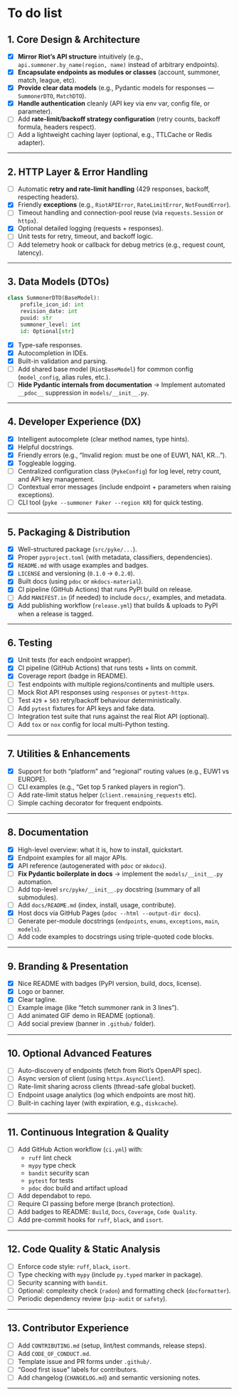 # To do list

## 1. Core Design & Architecture

* [x] **Mirror Riot’s API structure** intuitively (e.g., `api.summoner.by_name(region, name)` instead of arbitrary endpoints).
* [x] **Encapsulate endpoints as modules or classes** (account, summoner, match, league, etc).
* [x] **Provide clear data models** (e.g., Pydantic models for responses — `SummonerDTO`, `MatchDTO`).
* [x] **Handle authentication** cleanly (API key via env var, config file, or parameter).
* [ ] Add **rate-limit/backoff strategy configuration** (retry counts, backoff formula, headers respect).
* [ ] Add a lightweight caching layer (optional, e.g., TTLCache or Redis adapter).

---

## 2. HTTP Layer & Error Handling

* [ ] Automatic **retry and rate-limit handling** (429 responses, backoff, respecting headers).
* [x] Friendly **exceptions** (e.g., `RiotAPIError`, `RateLimitError`, `NotFoundError`).
* [ ] Timeout handling and connection-pool reuse (via `requests.Session` or `httpx`).
* [x] Optional detailed logging (requests + responses).
* [ ] Unit tests for retry, timeout, and backoff logic.
* [ ] Add telemetry hook or callback for debug metrics (e.g., request count, latency).

---

## 3. Data Models (DTOs)

```python
class SummonerDTO(BaseModel):
    profile_icon_id: int
    revision_date: int
    puuid: str
    summoner_level: int
    id: Optional[str]
```

* [x] Type-safe responses.
* [x] Autocompletion in IDEs.
* [x] Built-in validation and parsing.
* [ ] Add shared base model (`RiotBaseModel`) for common config (`model_config`, alias rules, etc.).
* [ ] **Hide Pydantic internals from documentation**
  → Implement automated `__pdoc__` suppression in `models/__init__.py`.

---

## 4. Developer Experience (DX)

* [x] Intelligent autocomplete (clear method names, type hints).
* [x] Helpful docstrings.
* [x] Friendly errors (e.g., “Invalid region: must be one of EUW1, NA1, KR…”).
* [x] Toggleable logging.
* [ ] Centralized configuration class (`PykeConfig`) for log level, retry count, and API key management.
* [ ] Contextual error messages (include endpoint + parameters when raising exceptions).
* [ ] CLI tool (`pyke --summoner Faker --region KR`) for quick testing.

---

## 5. Packaging & Distribution

* [x] Well-structured package (`src/pyke/...`).
* [x] Proper `pyproject.toml` (with metadata, classifiers, dependencies).
* [x] `README.md` with usage examples and badges.
* [x] `LICENSE` and versioning (`0.1.0` → `0.2.0`).
* [x] Built docs (using `pdoc` or `mkdocs-material`).
* [x] CI pipeline (GitHub Actions) that runs PyPI build on release.
* [ ] Add `MANIFEST.in` (if needed) to include `docs/`, examples, and metadata.
* [x] Add publishing workflow (`release.yml`) that builds & uploads to PyPI when a release is tagged.

---

## 6. Testing

* [x] Unit tests (for each endpoint wrapper).
* [x] CI pipeline (GitHub Actions) that runs tests + lints on commit.
* [x] Coverage report (badge in README).
* [ ] Test endpoints with multiple regions/continents and multiple users.
* [ ] Mock Riot API responses using `responses` or `pytest-httpx`.
* [ ] Test `429` + `503` retry/backoff behaviour deterministically.
* [ ] Add `pytest` fixtures for API keys and fake data.
* [ ] Integration test suite that runs against the real Riot API (optional).
* [ ] Add `tox` or `nox` config for local multi-Python testing.

---

## 7. Utilities & Enhancements

* [x] Support for both “platform” and “regional” routing values (e.g., EUW1 vs EUROPE).
* [ ] CLI examples (e.g., “Get top 5 ranked players in region”).
* [ ] Add rate-limit status helper (`client.remaining_requests` etc).
* [ ] Simple caching decorator for frequent endpoints.

---

## 8. Documentation

* [x] High-level overview: what it is, how to install, quickstart.
* [x] Endpoint examples for all major APIs.
* [x] API reference (autogenerated with `pdoc` or `mkdocs`).
* [ ] **Fix Pydantic boilerplate in docs** → implement the `models/__init__.py` automation.
* [ ] Add top-level `src/pyke/__init__.py` docstring (summary of all submodules).
* [ ] Add `docs/README.md` (index, install, usage, contribute).
* [x] Host docs via GitHub Pages (`pdoc --html --output-dir docs`).
* [ ] Generate per-module docstrings (`endpoints`, `enums`, `exceptions`, `main`, `models`).
* [ ] Add code examples to docstrings using triple-quoted code blocks.

---

## 9. Branding & Presentation

* [x] Nice README with badges (PyPI version, build, docs, license).
* [x] Logo or banner.
* [x] Clear tagline.
* [ ] Example image (like “fetch summoner rank in 3 lines”).
* [ ] Add animated GIF demo in README (optional).
* [ ] Add social preview (banner in `.github/` folder).

---

## 10. Optional Advanced Features

* [ ] Auto-discovery of endpoints (fetch from Riot’s OpenAPI spec).
* [ ] Async version of client (using `httpx.AsyncClient`).
* [ ] Rate-limit sharing across clients (thread-safe global bucket).
* [ ] Endpoint usage analytics (log which endpoints are most hit).
* [ ] Built-in caching layer (with expiration, e.g., `diskcache`).

---

## 11. Continuous Integration & Quality

* [ ] Add GitHub Action workflow (`ci.yml`) with:
  * `ruff` lint check
  * `mypy` type check
  * `bandit` security scan
  * `pytest` for tests
  * `pdoc` doc build and artifact upload
* [ ] Add dependabot to repo.
* [ ] Require CI passing before merge (branch protection).
* [ ] Add badges to README: `Build`, `Docs`, `Coverage`, `Code Quality`.
* [ ] Add pre-commit hooks for `ruff`, `black`, and `isort`.

---

## 12. Code Quality & Static Analysis

* [ ] Enforce code style: `ruff`, `black`, `isort`.
* [ ] Type checking with `mypy` (include `py.typed` marker in package).
* [ ] Security scanning with `bandit`.
* [ ] Optional: complexity check (`radon`) and formatting check (`docformatter`).
* [ ] Periodic dependency review (`pip-audit` or `safety`).

---

## 13. Contributor Experience

* [ ] Add `CONTRIBUTING.md` (setup, lint/test commands, release steps).
* [ ] Add `CODE_OF_CONDUCT.md`.
* [ ] Template issue and PR forms under `.github/`.
* [ ] “Good first issue” labels for contributors.
* [ ] Add changelog (`CHANGELOG.md`) and semantic versioning notes.

---
